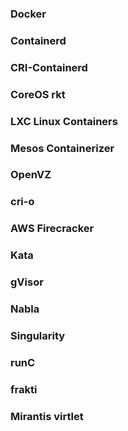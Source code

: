 ### Docker


### Containerd


### CRI-Containerd


### CoreOS rkt


### LXC Linux Containers


### Mesos Containerizer


### OpenVZ


### cri-o


### AWS Firecracker


### Kata


### gVisor


### Nabla


### Singularity


### runC


### frakti


### Mirantis virtlet

